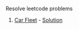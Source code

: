 Resolve leetcode problems

1. [Car Fleet](https://leetcode.com/problems/car-fleet/) - [Solution](https://github.com/yantsishko/leetcode/blob/master/problems/car-fleet.js)
